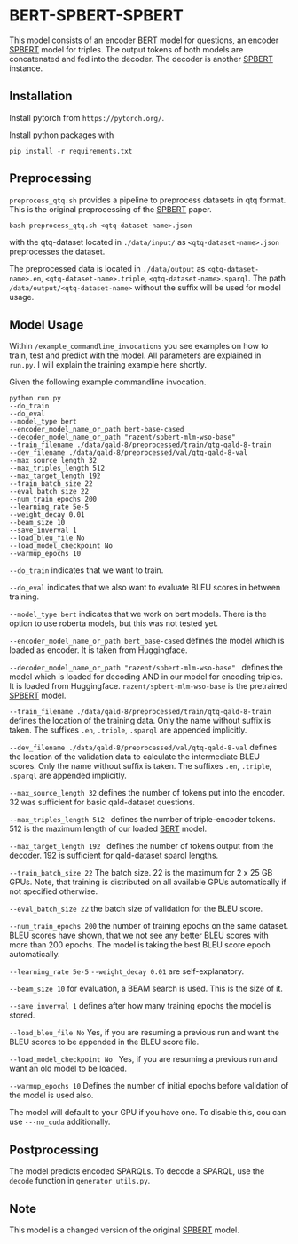 # BERT-SPBERT-SPBERT
This model consists of an encoder [BERT](https://arxiv.org/abs/1810.04805) model for questions, an encoder [SPBERT](https://arxiv.org/abs/2106.09997) model for triples. The output tokens of 
both models are concatenated and fed into the decoder. The decoder is another [SPBERT](https://arxiv.org/abs/2106.09997) instance.

## Installation

Install pytorch from `https://pytorch.org/`.

Install python packages with
```
pip install -r requirements.txt
```

## Preprocessing
`preprocess_qtq.sh` provides a pipeline to preprocess datasets in qtq format. This is the original preprocessing of the 
[SPBERT](https://arxiv.org/abs/2106.09997) paper.


```
bash preprocess_qtq.sh <qtq-dataset-name>.json
```
with the qtq-dataset located in `./data/input/` as `<qtq-dataset-name>.json`
preprocesses the dataset.

The preprocessed data is located in `./data/output` as `<qtq-dataset-name>.en`, `<qtq-dataset-name>.triple`, 
`<qtq-dataset-name>.sparql`. The path `/data/output/<qtq-dataset-name>` without the suffix will be used for model 
usage.

## Model Usage
Within `/example_commandline_invocations` you see examples on how to train, test and predict with the model. All 
parameters are explained in `run.py`. I will explain the training example here shortly. 

Given the following example commandline invocation.
```
python run.py 
--do_train 
--do_eval 
--model_type bert 
--encoder_model_name_or_path bert-base-cased 
--decoder_model_name_or_path "razent/spbert-mlm-wso-base" 
--train_filename ./data/qald-8/preprocessed/train/qtq-qald-8-train 
--dev_filename ./data/qald-8/preprocessed/val/qtq-qald-8-val 
--max_source_length 32  
--max_triples_length 512 
--max_target_length 192 
--train_batch_size 22 
--eval_batch_size 22 
--num_train_epochs 200 
--learning_rate 5e-5 
--weight_decay 0.01 
--beam_size 10 
--save_inverval 1  
--load_bleu_file No 
--load_model_checkpoint No 
--warmup_epochs 10
```
`--do_train` indicates that we want to train.

`--do_eval` indicates that we also want to evaluate BLEU scores in between training.

`--model_type bert` indicates that we work on bert models. There is the option to use roberta models, but this was not
tested yet.

`--encoder_model_name_or_path bert_base-cased` defines the model which is loaded as encoder. It is taken from 
Huggingface.

`--decoder_model_name_or_path "razent/spbert-mlm-wso-base" ` defines the model which is loaded for decoding AND in our
model for encoding triples. It is loaded from Huggingface. `razent/spbert-mlm-wso-base` is the pretrained [SPBERT](https://arxiv.org/abs/2106.09997) model.

`--train_filename ./data/qald-8/preprocessed/train/qtq-qald-8-train ` defines the location of the training data. Only 
the name without suffix is taken. The suffixes `.en`, `.triple`, `.sparql` are appended implicitly.

`--dev_filename ./data/qald-8/preprocessed/val/qtq-qald-8-val` defines the location of the validation data to calculate
the intermediate BLEU scores. Only the name without suffix is taken. The suffixes `.en`, `.triple`, `.sparql` are 
appended implicitly.

`--max_source_length 32` defines the number of tokens put into the encoder. 32 was sufficient for basic qald-dataset 
questions.

`--max_triples_length 512 ` defines the number of triple-encoder tokens. 512 is the maximum length of our loaded [BERT](https://arxiv.org/abs/1810.04805) 
model.

`--max_target_length 192 ` defines the number of tokens output from the decoder. 192 is sufficient for qald-dataset 
sparql lengths.

`--train_batch_size 22` The batch size. 22 is the maximum for 2 x 25 GB GPUs. Note, that training is distributed on 
all available GPUs automatically if not specified otherwise.

`--eval_batch_size 22` the batch size of validation for the BLEU score.

`--num_train_epochs 200` the number of training epochs on the same dataset. BLEU scores have shown, that we not see any
better BLEU scores with more than 200 epochs. The model is taking the best BLEU score epoch automatically.

`--learning_rate 5e-5` 
`--weight_decay 0.01` are self-explanatory.

`--beam_size 10` for evaluation, a BEAM search is used. This is the size of it.

`--save_inverval 1` defines after how many training epochs the model is stored.

`--load_bleu_file No` Yes, if you are resuming a previous run and want the BLEU scores to be appended in the BLEU score
file.

`--load_model_checkpoint No ` Yes, if you are resuming a previous run and want an old model to be loaded.

`--warmup_epochs 10` Defines the number of initial epochs before validation of the model is used also.

The model will default to your GPU if you have one. To disable this, cou can use `---no_cuda` additionally.

## Postprocessing
The model predicts encoded SPARQLs. To decode a SPARQL, use the `decode` function in `generator_utils.py`.

## Note
This model is a changed version of the original [SPBERT](https://arxiv.org/abs/2106.09997) model.
